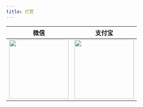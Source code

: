 ```yaml
---
title: 打赏
---
```


|                        微信                         |                        支付宝                        |
| :-------------------------------------------------: | :--------------------------------------------------: |
| <img style="width: 160px" src="/books/wxpay.png" /> | <img style="width: 160px" src="/books/alipay.png" /> |
